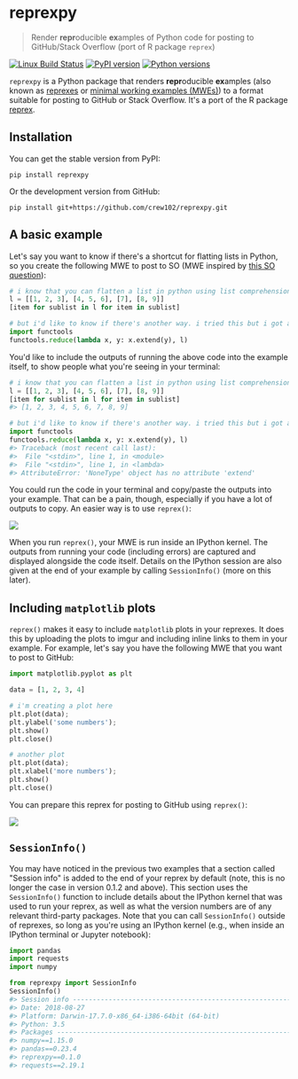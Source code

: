 # reprexpy

> Render **repr**oducible **ex**amples of Python code for posting to GitHub/Stack Overflow (port of R package `reprex`)

[![Linux Build Status](https://travis-ci.org/crew102/reprexpy.svg?branch=master)](https://travis-ci.org/crew102/reprexpy)
[![PyPI version](https://img.shields.io/pypi/v/reprexpy.svg)](https://pypi.org/project/reprexpy/)
[![Python versions](https://img.shields.io/pypi/pyversions/reprexpy.svg)](https://pypi.org/project/reprexpy/)

`reprexpy` is a Python package that renders **repr**oducible **ex**amples (also known as [reprexes](https://twitter.com/romain_francois/status/530011023743655936) or [minimal working examples (MWEs)](https://en.wikipedia.org/wiki/Minimal_Working_Example)) to a format suitable for posting to GitHub or Stack Overflow. It's a port of the R package [reprex](https://github.com/tidyverse/reprex).

## Installation

You can get the stable version from PyPI:

```
pip install reprexpy
```

Or the development version from GitHub:

```
pip install git+https://github.com/crew102/reprexpy.git
```

## A basic example

Let's say you want to know if there's a shortcut for flatting lists in Python, so you create the following MWE to post to SO (MWE inspired by [this SO question](https://stackoverflow.com/questions/952914/making-a-flat-list-out-of-list-of-lists-in-python)):

```python
# i know that you can flatten a list in python using list comprehension:
l = [[1, 2, 3], [4, 5, 6], [7], [8, 9]]
[item for sublist in l for item in sublist]

# but i'd like to know if there's another way. i tried this but i got an error:
import functools
functools.reduce(lambda x, y: x.extend(y), l)
```

You'd like to include the outputs of running the above code into the example itself, to show people what you're seeing in your terminal:

```python
# i know that you can flatten a list in python using list comprehension:
l = [[1, 2, 3], [4, 5, 6], [7], [8, 9]]
[item for sublist in l for item in sublist]
#> [1, 2, 3, 4, 5, 6, 7, 8, 9]

# but i'd like to know if there's another way. i tried this but i got an error:
import functools
functools.reduce(lambda x, y: x.extend(y), l)
#> Traceback (most recent call last):
#>  File "<stdin>", line 1, in <module>
#>  File "<stdin>", line 1, in <lambda>
#> AttributeError: 'NoneType' object has no attribute 'extend'
```

You could run the code in your terminal and copy/paste the outputs into your example. That can be a pain, though, especially if you have a lot of outputs to copy. An easier way is to use `reprex()`:

![](https://raw.githubusercontent.com/crew102/reprexpy/master/docs/source/gifs/basic-example.gif)

When you run `reprex()`, your MWE is run inside an IPython kernel. The outputs from running your code (including errors) are captured and displayed alongside the code itself. Details on the IPython session are also given at the end of your example by calling `SessionInfo()` (more on this later).

## Including `matplotlib` plots

`reprex()` makes it easy to include `matplotlib` plots in your reprexes. It does this by uploading the plots to imgur and including inline links to them in your example. For example, let's say you have the following MWE that you want to post to GitHub:

```python
import matplotlib.pyplot as plt

data = [1, 2, 3, 4]

# i'm creating a plot here
plt.plot(data);
plt.ylabel('some numbers');
plt.show()
plt.close()

# another plot
plt.plot(data);
plt.xlabel('more numbers');
plt.show()
plt.close()
```

You can prepare this reprex for posting to GitHub using `reprex()`:

![](https://raw.githubusercontent.com/crew102/reprexpy/master/docs/source/gifs/plotting.gif)

## `SessionInfo()`

You may have noticed in the previous two examples that a section called "Session info" is added to the end of your reprex by default (note, this is no longer the case in version 0.1.2 and above). This section uses the `SessionInfo()` function to include details about the IPython kernel that was used to run your reprex, as well as what the version numbers are of any relevant third-party packages. Note that you can call `SessionInfo()` outside of reprexes, so long as you're using an IPython kernel (e.g., when inside an IPython terminal or Jupyter notebook):

```python
import pandas
import requests
import numpy

from reprexpy import SessionInfo
SessionInfo()
#> Session info --------------------------------------------------------------------
#> Date: 2018-08-27
#> Platform: Darwin-17.7.0-x86_64-i386-64bit (64-bit)
#> Python: 3.5
#> Packages ------------------------------------------------------------------------
#> numpy==1.15.0
#> pandas==0.23.4
#> reprexpy==0.1.0
#> requests==2.19.1
```

